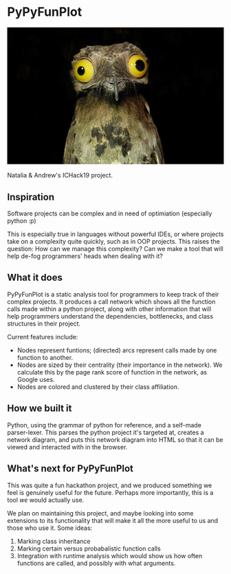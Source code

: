 # PyPyFunPlot #

![alt text](src/res/bird.png)

Natalia & Andrew's ICHack19 project.

## Inspiration

Software projects can be complex and in need of optimiation (especially python :p)

This is especially true in languages without powerful IDEs, or where projects take on a complexity quite quickly, such as in OOP projects. This raises the question: How can we manage this complexity? Can we make a tool that will help de-fog programmers' heads when dealing with it?

## What it does

PyPyFunPlot is a static analysis tool for programmers to keep track of their complex projects. It produces a call network which shows all the function calls made within a python project, along with other information that will help programmers understand the dependencies, bottlenecks, and class structures in their project.

Current features include:
* Nodes represent funtions; (directed) arcs represent calls made by one function to another.
* Nodes are sized by their centrality (their importance in the network). We calculate this by the page rank score of function in the network, as Google uses.
* Nodes are colored and clustered by their class affiliation.

## How we built it

Python, using the grammar of python for reference, and a self-made parser-lexer. This parses the python project it's targeted at, creates a network diagram, and puts this network diagram into HTML so that it can be viewed and interacted with in the browser.

## What's next for PyPyFunPlot

This was quite a fun hackathon project, and we produced something we feel is genuinely useful for the future. Perhaps more importantly, this is a tool *we* would actually use.

We plan on maintaining this project, and maybe looking into some extensions to its functionality that will make it all the more useful to us and those who use it. Some ideas:

1. Marking class inheritance
2. Marking certain versus probabalistic function calls
3. Integration with runtime analysis which would show us how often functions are called, and possibly with what arguments.
